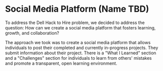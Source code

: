 # Social Media Platform (Name TBD)
To address the Dell Hack to Hire problem, we decided to address the question: How can we create a social media platform that fosters learning, growth, and collaboration?

The approach we took was to create a social media platform that allows individuals to post their completed and currently in-progress projects. They submit information about their project. There is a "What I Learned" section and a "Challenges" section for individuals to learn from others' mistakes and promote a transparent, open learning environment.
